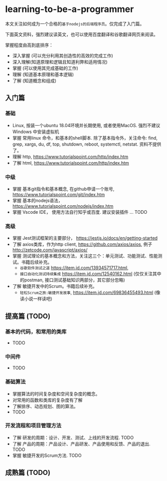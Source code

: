 # learning-to-be-a-programmer

本文关注如何成为一个合格的`基于nodejs的后端程序员`。仅完成了入门篇。

下面英文资料，强烈建议读英文，也可以使用百度翻译和谷歌翻译网页来阅读。

掌握程度由高到底排序：

- 深入掌握 (可以充分利用其创造性的高效的完成工作)
- 深入理解(知道原理和逻辑且知道利弊和适用情况)
- 掌握 (可以使用其完成基础的工作)
- 理解 (知道基本原理和基本逻辑)
- 了解 (知道概念和组成)

## 入门篇

### 基础

- Linux, 按装一个ubuntu 18.04环境并长期使用, 或者使用MacOS. 强烈不建议Windows 中安装虚拟机
- 掌握 常用linux 命令，和基本的shell脚本. 除了基本指令外，关注命令: find, grep, xargs, du, df, top, shutdown, reboot, systemctl, netstat. 资料不提供了。
- 理解 http, https://www.tutorialspoint.com/http/index.htm
- 了解 html, https://www.tutorialspoint.com/http/index.htm

### 中级

- 掌握 基本git指令和基本概念, 在github申请一个账号, https://www.tutorialspoint.com/git/index.htm  
- 掌握 基本的nodejs语法，https://www.tutorialspoint.com/nodejs/index.htm
- 掌握 Vscode IDE， 使用方法自行知乎或百度. 建议安装插件 ... TODO 

### 高级

- 掌握 Jest测试框架的主要部分， https://jestjs.io/docs/en/getting-started 
- 了解 axios类库，作为http client, https://github.com/axios/axios, 例子 http://zetcode.com/javascript/axios/
- 掌握 测试理论的基本概念和方法，关注这三个：单元测试、功能测试、性能测试。书籍后续补充。
    - `谷歌软件测试之道` https://item.jd.com/13934571717.html, 
    - `接口自动化测试持续集成` https://item.jd.com/12540162.html (仅仅关注其中的postman, 接口测试基础知识两部分，其它部分忽略)
- 了解 敏捷开发中的Scrum。书籍后续补充。
    - `轻松Scrum之旅:敏捷开发故事`, https://item.jd.com/69836455493.html (像读小说一样读吧)


## 提高篇 (TODO)

### 基本的代码，和常用的类库

- TODO

### 中间件

- TODO

### 基础算法

- 掌握算法的时间复杂度和空间复杂度的概念。
- 对常用的函数和类库的复杂度有了解
- 了解排序、动态规划、图的算法。
- TODO 

### 开发流程和项目管理方法

- 了解 研发的周期：设计、开发、测试、上线的开发流程. TODO 
- 了解 产品的周期：产品设计、产品研发、产品使用和反馈、产品的退出. TODO
- 掌握 敏捷开发的Scrum方法. TODO

## 成熟篇 (TODO)











